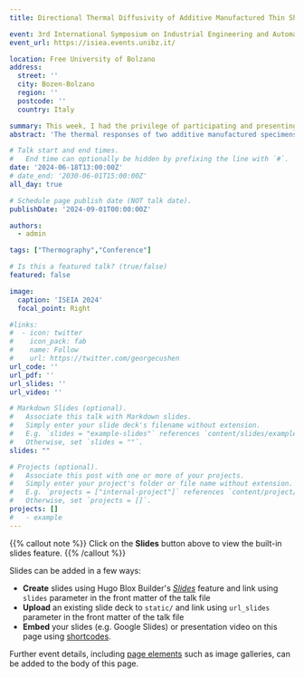 ```yaml
---
title: Directional Thermal Diffusivity of Additive Manufactured Thin Sheets

event: 3rd International Symposium on Industrial Engineering and Automation
event_url: https://isiea.events.unibz.it/

location: Free University of Bolzano
address: 
  street: ''
  city: Bozen-Bolzano
  region: ''
  postcode: ''
  country: Italy

summary: This week, I had the privilege of participating and presenting my work on non destructive testing in the 3rd International Symposium on Industrial Engineering and Automation at the university of Bolzano in südtirol. It was an excellent opportunity to connect with esteemed colleagues from Germany and north Europe, and exchange insights on the latest advancements in our field.
abstract: 'The thermal responses of two additive manufactured specimens (as built and heat treated) was analyzed for a steel magnetic plate as a case study. The analysis was based on the evidence that variations in the thermal properties of a material can be measured as a phase delay in material thermal diffusion. The specimens underwent active lock in laser thermography testing. The thermal signal post-processing was performed by a in-house Python code which automates the search for the laser beam centroid on the acqured thermal map. The directional diffusivity is then obtained. The results showed that after heat treatment, the slope of the phase diagram changed, indicating a change in thermal diffusivity and hence, thermal conductivity. The results highlight that the thermographic non destructive full field non contact approach can be used to evaluate the microstructure and thermal performance of magnetic steel additive manufactured components.'

# Talk start and end times.
#   End time can optionally be hidden by prefixing the line with `#`.
date: '2024-06-18T13:00:00Z'
# date_end: '2030-06-01T15:00:00Z'
all_day: true

# Schedule page publish date (NOT talk date).
publishDate: '2024-09-01T00:00:00Z'

authors:
  - admin

tags: ["Thermography","Conference"]

# Is this a featured talk? (true/false)
featured: false

image:
  caption: 'ISEIA 2024'
  focal_point: Right

#links:
#  - icon: twitter
#    icon_pack: fab
#    name: Follow
#    url: https://twitter.com/georgecushen
url_code: ''
url_pdf: ''
url_slides: ''
url_video: ''

# Markdown Slides (optional).
#   Associate this talk with Markdown slides.
#   Simply enter your slide deck's filename without extension.
#   E.g. `slides = "example-slides"` references `content/slides/example-slides.md`.
#   Otherwise, set `slides = ""`.
slides: ""

# Projects (optional).
#   Associate this post with one or more of your projects.
#   Simply enter your project's folder or file name without extension.
#   E.g. `projects = ["internal-project"]` references `content/project/deep-learning/index.md`.
#   Otherwise, set `projects = []`.
projects: []
#   - example
---
```


{{% callout note %}}
Click on the **Slides** button above to view the built-in slides feature.
{{% /callout %}}

Slides can be added in a few ways:

- **Create** slides using Hugo Blox Builder's [_Slides_](https://docs.hugoblox.com/reference/content-types/) feature and link using `slides` parameter in the front matter of the talk file
- **Upload** an existing slide deck to `static/` and link using `url_slides` parameter in the front matter of the talk file
- **Embed** your slides (e.g. Google Slides) or presentation video on this page using [shortcodes](https://docs.hugoblox.com/reference/markdown/).

Further event details, including [page elements](https://docs.hugoblox.com/reference/markdown/) such as image galleries, can be added to the body of this page.
